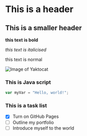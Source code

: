# This is a header

## This is a smaller header

**this text is bold**

_this text is italicised_

this text is normal

![Image of Yaktocat](https://octodex.github.com/images/yaktocat.png)


### This is Java script
``` javascript
var myVar = "Hello, world!";
```

### This is a task list

- [X] Turn on GitHub Pages
- [ ] Outline my portfolio
- [ ] Introduce myself to the world
